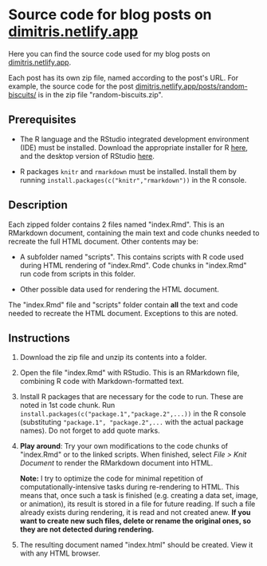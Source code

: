 # Source code for blog posts on [dimitris.netlify.app](https://dimitris.netlify.app)

Here you can find the source code used for my blog posts on [dimitris.netlify.app](https://dimitris.netlify.app).

Each post has its own zip file, named according to the post's URL. For example, the source code for the post [dimitris.netlify.app/posts/random-biscuits/](https://dimitris.netlify.app/posts/random-biscuits/) is in the zip file "random-biscuits.zip".

## Prerequisites

-   The R language and the RStudio integrated development environment (IDE) must be installed. Download the appropriate installer for R [here](https://cran.r-project.org/), and the desktop version of RStudio [here](https://www.rstudio.com/products/rstudio/download/).

-   R packages `knitr` and `rmarkdown` must be installed. Install them by running `install.packages(c("knitr","rmarkdown"))` in the R console.

## Description

Each zipped folder contains 2 files named "index.Rmd". This is an RMarkdown document, containing the main text and code chunks needed to recreate the full HTML document. Other contents may be:

-   A subfolder named "scripts". This contains scripts with R code used during HTML rendering of "index.Rmd". Code chunks in "index.Rmd" run code from scripts in this folder.

-   Other possible data used for rendering the HTML document.

The "index.Rmd" file and "scripts" folder contain **all** the text and code needed to recreate the HTML document. Exceptions to this are noted.

## Instructions

1.  Download the zip file and unzip its contents into a folder.

2.  Open the file "index.Rmd" with RStudio. This is an RMarkdown file, combining R code with Markdown-formatted text.

3.  Install R packages that are necessary for the code to run. These are noted in 1st code chunk. Run `install.packages(c("package.1","package.2",...))` in the R console (substituting `"package.1", "package.2",...` with the actual package names). Do not forget to add quote marks.

4.  **Play around**: Try your own modifications to the code chunks of "index.Rmd" or to the linked scripts. When finished, select *File \> Knit Document* to render the RMarkdown document into HTML.

    **Note:** I try to optimize the code for minimal repetition of computationally-intensive tasks during re-rendering to HTML. This means that, once such a task is finished (e.g. creating a data set, image, or animation), its result is stored in a file for future reading. If such a file already exists during rendering, it is read and not created anew. **If you want to create new such files, delete or rename the original ones, so they are not detected during rendering.**

5.  The resulting document named "index.html" should be created. View it with any HTML browser.
